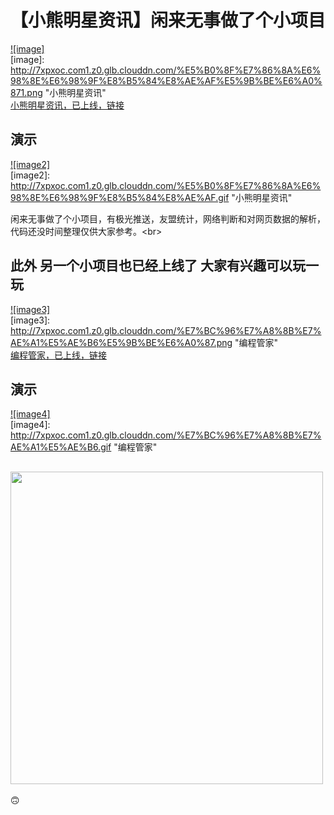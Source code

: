 【小熊明星资讯】闲来无事做了个小项目
==== 
 [![image]](https://itunes.apple.com/cn/app/xiao-xiong-ming-xing-zi-xun/id1182862136?mt=8)  
[image]: http://7xpxoc.com1.z0.glb.clouddn.com/%E5%B0%8F%E7%86%8A%E6%98%8E%E6%98%9F%E8%B5%84%E8%AE%AF%E5%9B%BE%E6%A0%871.png "小熊明星资讯"  
 [小熊明星资讯，已上线，链接](https://itunes.apple.com/cn/app/xiao-xiong-ming-xing-zi-xun/id1182862136?mt=8)
 
 演示 
-------  
[![image2]](https://itunes.apple.com/cn/app/xiao-xiong-ming-xing-zi-xun/id1182862136?mt=8)  
[image2]: http://7xpxoc.com1.z0.glb.clouddn.com/%E5%B0%8F%E7%86%8A%E6%98%8E%E6%98%9F%E8%B5%84%E8%AE%AF.gif "小熊明星资讯"  

闲来无事做了个小项目，有极光推送，友盟统计，网络判断和对网页数据的解析，代码还没时间整理仅供大家参考。\<br>  

 此外 另一个小项目也已经上线了 大家有兴趣可以玩一玩
------- 
 [![image3]](https://itunes.apple.com/cn/app/bian-cheng-guan-jia/id1179656413?mt=8)  
[image3]: http://7xpxoc.com1.z0.glb.clouddn.com/%E7%BC%96%E7%A8%8B%E7%AE%A1%E5%AE%B6%E5%9B%BE%E6%A0%87.png "编程管家"  
 [编程管家，已上线，链接](https://itunes.apple.com/cn/app/bian-cheng-guan-jia/id1179656413?mt=8)
 
 演示 
-------  
[![image4]](https://itunes.apple.com/cn/app/bian-cheng-guan-jia/id1179656413?mt=8)  
[image4]: http://7xpxoc.com1.z0.glb.clouddn.com/%E7%BC%96%E7%A8%8B%E7%AE%A1%E5%AE%B6.gif "编程管家" 

<h2>
<img src="http://7xpxoc.com1.z0.glb.clouddn.com/%E7%BC%96%E7%A8%8B%E7%AE%A1%E5%AE%B6.gif" width="500"  /></h2>
🙃
